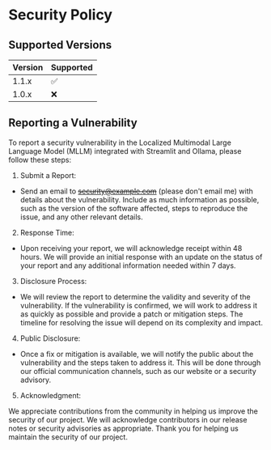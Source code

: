 # Security Policy

## Supported Versions

| Version | Supported          |
| ------- | ------------------ |
| 1.1.x   | :white_check_mark: |
| 1.0.x   | :x:                |

## Reporting a Vulnerability

To report a security vulnerability in the Localized Multimodal Large Language Model (MLLM) integrated with Streamlit and Ollama, please follow these steps:

1. Submit a Report:

- Send an email to ~~security@example.com~~ (please don't email me) with details about the vulnerability. Include as much information as possible, such as the version of the software affected, steps to reproduce the issue, and any other relevant details.
2. Response Time:

- Upon receiving your report, we will acknowledge receipt within 48 hours. We will provide an initial response with an update on the status of your report and any additional information needed within 7 days.
3. Disclosure Process:

- We will review the report to determine the validity and severity of the vulnerability. If the vulnerability is confirmed, we will work to address it as quickly as possible and provide a patch or mitigation steps. The timeline for resolving the issue will depend on its complexity and impact.
4. Public Disclosure:

- Once a fix or mitigation is available, we will notify the public about the vulnerability and the steps taken to address it. This will be done through our official communication channels, such as our website or a security advisory.
5. Acknowledgment:

We appreciate contributions from the community in helping us improve the security of our project. We will acknowledge contributors in our release notes or security advisories as appropriate.
Thank you for helping us maintain the security of our project.
